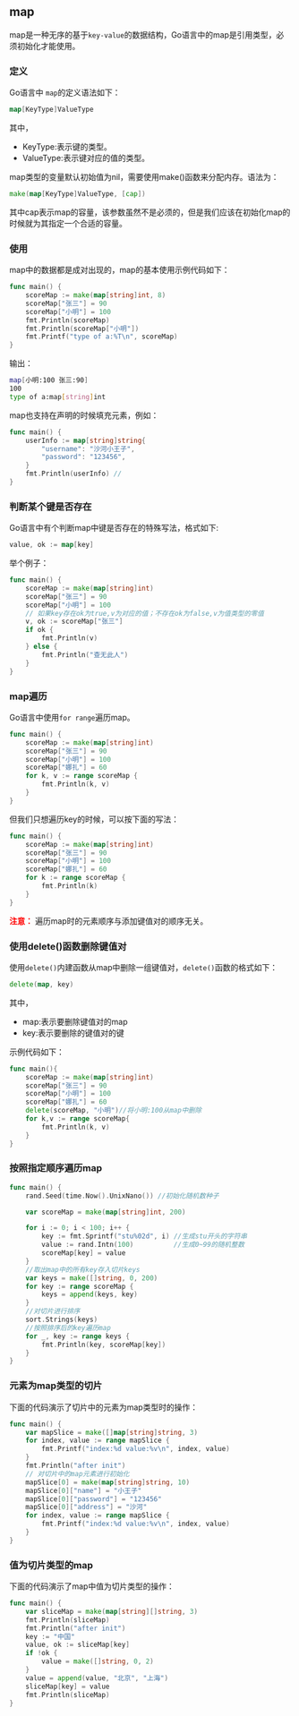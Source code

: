 ## map

map是一种无序的基于`key-value`的数据结构，Go语言中的map是引用类型，必须初始化才能使用。

### 定义

Go语言中 `map`的定义语法如下：

```go
map[KeyType]ValueType
```

其中，

- KeyType:表示键的类型。
- ValueType:表示键对应的值的类型。

map类型的变量默认初始值为nil，需要使用make()函数来分配内存。语法为：

```go
make(map[KeyType]ValueType, [cap])
```

其中cap表示map的容量，该参数虽然不是必须的，但是我们应该在初始化map的时候就为其指定一个合适的容量。

### 使用

map中的数据都是成对出现的，map的基本使用示例代码如下：

```go
func main() {
	scoreMap := make(map[string]int, 8)
	scoreMap["张三"] = 90
	scoreMap["小明"] = 100
	fmt.Println(scoreMap)
	fmt.Println(scoreMap["小明"])
	fmt.Printf("type of a:%T\n", scoreMap)
}
```

输出：

```bash
map[小明:100 张三:90]
100
type of a:map[string]int
```

map也支持在声明的时候填充元素，例如：

```go
func main() {
	userInfo := map[string]string{
		"username": "沙河小王子",
		"password": "123456",
	}
	fmt.Println(userInfo) //
}
```

### 判断某个键是否存在

Go语言中有个判断map中键是否存在的特殊写法，格式如下:

```go
value, ok := map[key]
```

举个例子：

```go
func main() {
	scoreMap := make(map[string]int)
	scoreMap["张三"] = 90
	scoreMap["小明"] = 100
	// 如果key存在ok为true,v为对应的值；不存在ok为false,v为值类型的零值
	v, ok := scoreMap["张三"]
	if ok {
		fmt.Println(v)
	} else {
		fmt.Println("查无此人")
	}
}
```

### map遍历

Go语言中使用`for range`遍历map。

```go
func main() {
	scoreMap := make(map[string]int)
	scoreMap["张三"] = 90
	scoreMap["小明"] = 100
	scoreMap["娜扎"] = 60
	for k, v := range scoreMap {
		fmt.Println(k, v)
	}
}
```

但我们只想遍历key的时候，可以按下面的写法：

```go
func main() {
	scoreMap := make(map[string]int)
	scoreMap["张三"] = 90
	scoreMap["小明"] = 100
	scoreMap["娜扎"] = 60
	for k := range scoreMap {
		fmt.Println(k)
	}
}
```

**<font color="red">注意：</font>** 遍历map时的元素顺序与添加键值对的顺序无关。

### 使用delete()函数删除键值对

使用`delete()`内建函数从map中删除一组键值对，`delete()`函数的格式如下：

```go
delete(map, key)
```

其中，

- map:表示要删除键值对的map
- key:表示要删除的键值对的键

示例代码如下：

```go
func main(){
	scoreMap := make(map[string]int)
	scoreMap["张三"] = 90
	scoreMap["小明"] = 100
	scoreMap["娜扎"] = 60
	delete(scoreMap, "小明")//将小明:100从map中删除
	for k,v := range scoreMap{
		fmt.Println(k, v)
	}
}
```

### 按照指定顺序遍历map

```go
func main() {
	rand.Seed(time.Now().UnixNano()) //初始化随机数种子

	var scoreMap = make(map[string]int, 200)

	for i := 0; i < 100; i++ {
		key := fmt.Sprintf("stu%02d", i) //生成stu开头的字符串
		value := rand.Intn(100)          //生成0~99的随机整数
		scoreMap[key] = value
	}
	//取出map中的所有key存入切片keys
	var keys = make([]string, 0, 200)
	for key := range scoreMap {
		keys = append(keys, key)
	}
	//对切片进行排序
	sort.Strings(keys)
	//按照排序后的key遍历map
	for _, key := range keys {
		fmt.Println(key, scoreMap[key])
	}
}
```

### 元素为map类型的切片

下面的代码演示了切片中的元素为map类型时的操作：

```go
func main() {
	var mapSlice = make([]map[string]string, 3)
	for index, value := range mapSlice {
		fmt.Printf("index:%d value:%v\n", index, value)
	}
	fmt.Println("after init")
	// 对切片中的map元素进行初始化
	mapSlice[0] = make(map[string]string, 10)
	mapSlice[0]["name"] = "小王子"
	mapSlice[0]["password"] = "123456"
	mapSlice[0]["address"] = "沙河"
	for index, value := range mapSlice {
		fmt.Printf("index:%d value:%v\n", index, value)
	}
}
```

### 值为切片类型的map

下面的代码演示了map中值为切片类型的操作：

```go
func main() {
	var sliceMap = make(map[string][]string, 3)
	fmt.Println(sliceMap)
	fmt.Println("after init")
	key := "中国"
	value, ok := sliceMap[key]
	if !ok {
		value = make([]string, 0, 2)
	}
	value = append(value, "北京", "上海")
	sliceMap[key] = value
	fmt.Println(sliceMap)
}
```

